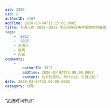 ```yaml
---
aid: 3280
cid: 2
authorID: 3407
addTime: 2020-03-04T11:15:00.000Z
title: 台湾人在 2023～2025 年应该在远离中国的地方躲着
tags:
    - '2023'
    - '2025'
    - 台湾人
    - 远离
    - 应该
comments:
    -
        authorID: 3327
        addTime: 2020-03-04T15:00:00.000Z
        content: 在开玩笑吗。凭什么打。打得过吗？
date: 2020-03-04T15:00:00.000Z
category: 时政
---
```


“武统时间节点”

